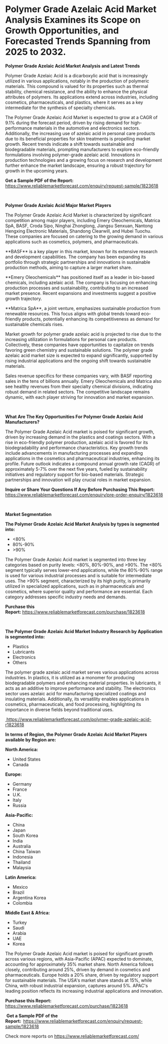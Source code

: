 <p><h1>Polymer Grade Azelaic Acid Market Analysis Examines its Scope on Growth Opportunities, and Forecasted Trends Spanning from 2025 to 2032.</h1></p><p><strong>Polymer Grade Azelaic Acid Market Analysis and Latest Trends</strong></p>
<p><p>Polymer Grade Azelaic Acid is a dicarboxylic acid that is increasingly utilized in various applications, notably in the production of polymeric materials. This compound is valued for its properties such as thermal stability, chemical resistance, and the ability to enhance the physical attributes of polymers. Its applications extend across industries, including cosmetics, pharmaceuticals, and plastics, where it serves as a key intermediate for the synthesis of specialty chemicals.</p><p>The Polymer Grade Azelaic Acid Market is expected to grow at a CAGR of 9.1% during the forecast period, driven by rising demand for high-performance materials in the automotive and electronics sectors. Additionally, the increasing use of azelaic acid in personal care products due to its beneficial properties for skin treatments is propelling market growth. Recent trends indicate a shift towards sustainable and biodegradable materials, prompting manufacturers to explore eco-friendly formulations involving polymer-grade azelaic acid. Innovations in production technologies and a growing focus on research and development further enhance the market landscape, ensuring a robust trajectory for growth in the upcoming years.</p></p>
<p><strong>Get a Sample PDF of the Report:&nbsp;</strong> <a href="https://www.reliablemarketforecast.com/enquiry/request-sample/1823618?utm_campaign=3539&utm_medium=2&utm_source=Github&utm_content=ia&utm_term=03042025&utm_id=polymer-grade-azelaic-acid">https://www.reliablemarketforecast.com/enquiry/request-sample/1823618</a></p>
<p>&nbsp;</p>
<p><strong>Polymer Grade Azelaic Acid Major Market Players</strong></p>
<p><p>The Polymer Grade Azelaic Acid Market is characterized by significant competition among major players, including Emery Oleochemicals, Matrica SpA, BASF, Croda Sipo, Ninghai Zhonglong, Jiangsu Senxuan, Nantong Hengxing Electronic Materials, Shandong Clearwill, and Hubei Tuochu. These companies are focused on catering to the growing demand in various applications such as cosmetics, polymers, and pharmaceuticals.</p><p>**BASF** is a key player in this market, known for its extensive research and development capabilities. The company has been expanding its portfolio through strategic partnerships and innovations in sustainable production methods, aiming to capture a larger market share.</p><p>**Emery Oleochemicals** has positioned itself as a leader in bio-based chemicals, including azelaic acid. The company is focusing on enhancing production processes and sustainability, contributing to an increased market presence. Recent expansions and investments suggest a positive growth trajectory.</p><p>**Matrica SpA**, a joint venture, emphasizes sustainable production from renewable resources. This focus aligns with global trends toward eco-friendly products, potentially enhancing its competitiveness as demand for sustainable chemicals rises.</p><p>Market growth for polymer grade azelaic acid is projected to rise due to the increasing utilization in formulations for personal care products. Collectively, these companies have opportunities to capitalize on trends favoring green chemistry and sustainable solutions. The polymer grade azelaic acid market size is expected to expand significantly, supported by rising industrial applications and the ongoing shift towards sustainable materials.</p><p>Sales revenue specifics for these companies vary, with BASF reporting sales in the tens of billions annually. Emery Oleochemicals and Matrica also see healthy revenues from their specialty chemical divisions, indicating robust demand in related sectors. The competitive landscape remains dynamic, with each player striving for innovation and market expansion.</p></p>
<p>&nbsp;</p>
<p><strong>What Are The Key Opportunities For Polymer Grade Azelaic Acid Manufacturers?</strong></p>
<p><p>The Polymer Grade Azelaic Acid market is poised for significant growth, driven by increasing demand in the plastics and coatings sectors. With a rise in eco-friendly polymer production, azelaic acid is favored for its biodegradability and performance characteristics. Key growth trends include advancements in manufacturing processes and expanding applications in the cosmetics and pharmaceutical industries, enhancing its profile. Future outlook indicates a compound annual growth rate (CAGR) of approximately 5-7% over the next five years, fueled by sustainability initiatives and regulatory support for bio-based materials. Strategic partnerships and innovation will play crucial roles in market expansion.</p></p>
<p><strong>Inquire or Share Your Questions If Any Before Purchasing This Report:</strong> <a href="https://www.reliablemarketforecast.com/enquiry/pre-order-enquiry/1823618?utm_campaign=3539&utm_medium=2&utm_source=Github&utm_content=ia&utm_term=03042025&utm_id=polymer-grade-azelaic-acid">https://www.reliablemarketforecast.com/enquiry/pre-order-enquiry/1823618</a></p>
<p>&nbsp;</p>
<p><strong>Market Segmentation</strong></p>
<p><strong>The Polymer Grade Azelaic Acid Market Analysis by types is segmented into:</strong></p>
<p><ul><li><80%</li><li>80%-90%</li><li>>90%</li></ul></p>
<p><p>The Polymer Grade Azelaic Acid market is segmented into three key categories based on purity levels: <80%, 80%-90%, and >90%. The <80% segment typically serves lower-end applications, while the 80%-90% range is used for various industrial processes and is suitable for intermediate uses. The >90% segment, characterized by its high purity, is primarily utilized in specialized applications, such as in pharmaceuticals and cosmetics, where superior quality and performance are essential. Each category addresses specific industry needs and demands.</p></p>
<p><strong>Purchase this Report:&nbsp;</strong><a href="https://www.reliablemarketforecast.com/purchase/1823618?utm_campaign=3539&utm_medium=2&utm_source=Github&utm_content=ia&utm_term=03042025&utm_id=polymer-grade-azelaic-acid">https://www.reliablemarketforecast.com/purchase/1823618</a></p>
<p>&nbsp;</p>
<p><strong>The Polymer Grade Azelaic Acid Market Industry Research by Application is segmented into:</strong></p>
<p><ul><li>Plastics</li><li>Lubricants</li><li>Electronics</li><li>Others</li></ul></p>
<p><p>The polymer grade azelaic acid market serves various applications across industries. In plastics, it is utilized as a monomer for producing biodegradable polymers and enhancing material properties. In lubricants, it acts as an additive to improve performance and stability. The electronics sector uses azelaic acid for manufacturing specialized coatings and insulating materials. Additionally, its versatility enables applications in cosmetics, pharmaceuticals, and food processing, highlighting its importance in diverse fields beyond traditional uses.</p></p>
<p><a href="https://www.reliablemarketforecast.com/polymer-grade-azelaic-acid-r1823618?utm_campaign=3539&utm_medium=2&utm_source=Github&utm_content=ia&utm_term=03042025&utm_id=polymer-grade-azelaic-acid">&nbsp;https://www.reliablemarketforecast.com/polymer-grade-azelaic-acid-r1823618</a></p>
<p><strong>In terms of Region, the Polymer Grade Azelaic Acid Market Players available by Region are:</strong></p>
<p>
    <p> <strong> North America: </strong>
        <ul>
            <li>United States</li>
            <li>Canada</li>
        </ul>
        </p> 
    <p> <strong> Europe: </strong>
        <ul>
            <li>Germany</li>
            <li>France</li>
            <li>U.K.</li>
            <li>Italy</li>
            <li>Russia</li>
        </ul>
        </p> 
    <p> <strong> Asia-Pacific: </strong>
        <ul>
            <li>China</li>
            <li>Japan</li>
            <li>South Korea</li>
            <li>India</li>
            <li>Australia</li>
            <li>China Taiwan</li>
            <li>Indonesia</li>
            <li>Thailand</li>
            <li>Malaysia</li>
        </ul>
        </p> 
    <p> <strong> Latin America: </strong>
        <ul>
            <li>Mexico</li>
            <li>Brazil</li>
            <li>Argentina Korea</li>
            <li>Colombia</li>
        </ul>
        </p> 
    <p> <strong> Middle East & Africa: </strong>
        <ul>
            <li>Turkey</li>
            <li>Saudi</li>
            <li>Arabia</li>
            <li>UAE</li>
            <li>Korea</li>
        </ul>
    </p>
    </p>
<p><p>The Polymer Grade Azelaic Acid market is poised for significant growth across various regions, with Asia-Pacific (APAC) expected to dominate, accounting for approximately 35% market share. North America follows closely, contributing around 25%, driven by demand in cosmetics and pharmaceuticals. Europe holds a 20% share, driven by regulatory support for sustainable materials. The USA's market share stands at 15%, while China, with robust industrial expansion, captures around 5%. APAC's leading position reflects its increasing industrial applications and innovation.</p></p>
<p><strong>Purchase this Report: </strong><a href="https://www.reliablemarketforecast.com/purchase/1823618?utm_campaign=3539&utm_medium=2&utm_source=Github&utm_content=ia&utm_term=03042025&utm_id=polymer-grade-azelaic-acid">https://www.reliablemarketforecast.com/purchase/1823618</a></p>
<p>&nbsp;<strong>Get a Sample PDF of the Report:&nbsp;&nbsp;</strong><a href="https://www.reliablemarketforecast.com/enquiry/request-sample/1823618?utm_campaign=3539&utm_medium=2&utm_source=Github&utm_content=ia&utm_term=03042025&utm_id=polymer-grade-azelaic-acid">https://www.reliablemarketforecast.com/enquiry/request-sample/1823618</a></p>
<p><strong></strong></p>
<p>Check more reports on <a href="https://www.reliablemarketforecast.com/?utm_campaign=3539&utm_medium=2&utm_source=Github&utm_content=ia&utm_term=03042025&utm_id=polymer-grade-azelaic-acid">https://www.reliablemarketforecast.com/</a></p>